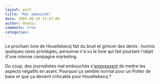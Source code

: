 ```yaml
---
layout: post
title: "Mal embouché"
date: 2005-08-29 15:47:00
author: Hoedic
comments: true
categories: 
---
```



Le prochain livre de Houellebecq fait du bruit et grincer des dents : hormis quelques rares privilégiés, personne n'a vu le livre qui fait pourtant l'objet d'une intense campagne marketing.

Du coup, des journalistes mal embouchés s'[empressent](http://www.cyberpresse.ca/lectures/article/article_complet.php?path=/lectures/article/28/1,9442,0,082005,1143843.php) de mettre les aspects négatifs en avant. Pourquoi ça semble normal pour un Potter de base et que ça devient criticable pour Houellebecq ?